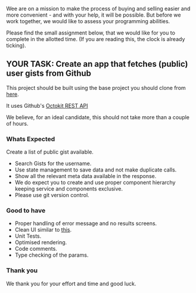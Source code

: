 Wee are on a mission to make the process of buying and selling easier and more convenient - and with your help, it will be possible. But before we work together, we would like to assess your programming abilities.

Please find the small assignment below, that we would like for you to complete in the allotted time. (If you are reading this, the clock is already ticking).

## YOUR TASK: Create an app that fetches (public) user gists from Github

This project should be built using the base project you should clone from [here](https://github.com/dubizzle-onboarding/gistapi).

It uses Github's [Octokit REST API](https://octokit.github.io/rest.js/v18/)

We believe, for an ideal candidate, this should not take more than a couple of hours.

### Whats Expected

Create a list of public gist available.

- Search Gists for the username.
- Use state management to save data and not make duplicate calls.
- Show all the relevant meta data available in the response.
- We do expect you to create and use proper component hierarchy keeping service and components exclusive.
- Please use git version control.

### Good to have

- Proper handling of error message and no results screens.
- Clean UI similar to [this](https://raw.githubusercontent.com/dubizzle-onboarding/gistapi/main/design_inspiration.png).
- Unit Tests.
- Optimised rendering.
- Code comments.
- Type checking of the params.

### Thank you

We thank you for your effort and time and good luck.
